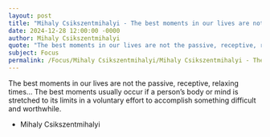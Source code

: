 ```yaml
---
layout: post
title: "Mihaly Csikszentmihalyi - The best moments in our lives are not"
date: 2024-12-28 12:00:00 -0000
author: Mihaly Csikszentmihalyi
quote: "The best moments in our lives are not the passive, receptive, relaxing times… The best moments usually occur if a person’s body or mind is stretched to its limits in a voluntary effort to accomplish something difficult and worthwhile."
subject: Focus
permalink: /Focus/Mihaly Csikszentmihalyi/Mihaly Csikszentmihalyi - The best moments in our lives are not
---
```


The best moments in our lives are not the passive, receptive, relaxing times… The best moments usually occur if a person’s body or mind is stretched to its limits in a voluntary effort to accomplish something difficult and worthwhile.

- Mihaly Csikszentmihalyi
